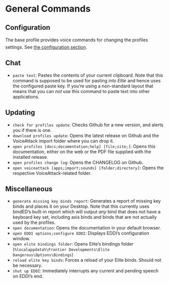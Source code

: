 # General Commands

## Configuration

The base profile provides voice commands for changing the profiles settings.
See [the configuration section](../configuration/general#settings).

## Chat

* `paste text`: Pastes the contents of your current clipboard. Note that this
  command is supposed to be used for pasting _into Elite_ and hence uses the
  configured paste key. If you’re using a non-standard layout that means that
  you can _not_ use this command to paste text into other applications.

## Updating

* `check for profiles update`: Checks Github for a new version, and alerts you
  if there is one.
* `download profiles update`: Opens the latest release on Github and the
  VoiceAttack import folder where you can drop it.
* `open profiles [docs;documentation;help] [file;site;]`: Opens this
  documentation, either on the web or the PDF file supplied with the installed
  release.
* `open profiles change log`: Opens the CHANGELOG on Github.
* `open voiceattack [apps;import;sounds] [folder;directory]`: Opens the
  respective VoiceAttack-related folder.

## Miscellaneous

* `generate missing key binds report`: Generates a report of missing key binds
  and places it on your Desktop. Note that this currently uses bindED’s built-in
  report which will output _any_ bind that does not have a keyboard key set,
  including axis binds and binds that are not actually used by the profiles.
* `open documentation`: Opens the documentation in your default browser.
* `open EDDI options;configure EDDI`: Displays EDDI’s configuration window.
* `open elite bindings folder`: Opens Elite’s bindings folder
  (`%localappdata%\Frontier Developments\Elite Dangerous\Options\Bindings`)
* `reload elite key binds`: Forces a reload of your Elite binds. Should not be
  necessary.
* `shut up EDDI`: Immediately interrupts any current and pending speech on
  EDDI’s end.
